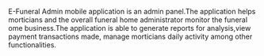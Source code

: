 E-Funeral Admin mobile application is an admin panel.The application helps morticians and the overall funeral home administrator monitor the funeral ome business.The application is able to generate reports for analysis,view payment transactions made, manage morticians daily activity among other functionalities.

